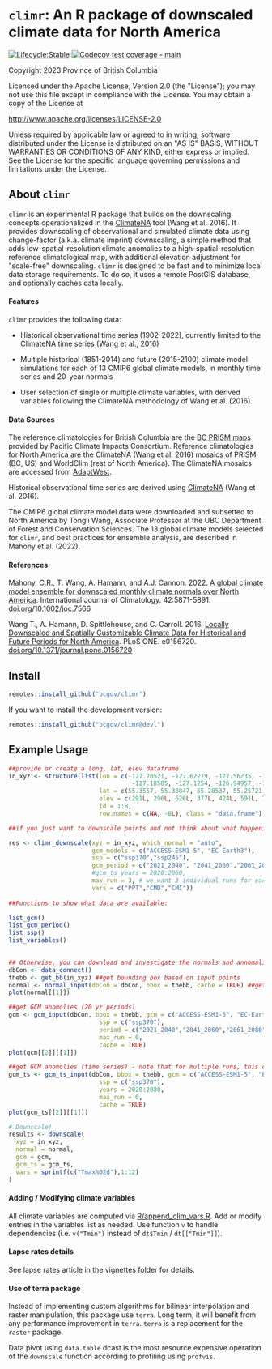 # `climr`: An R package of downscaled climate data for North America

<!-- badges: start -->

[![Lifecycle:Stable](https://img.shields.io/badge/Lifecycle-Stable-339999)](Redirect-URL)
[![Codecov test coverage - main](https://codecov.io/gh/bcgov/climr/branch/main/graph/badge.svg)](https://app.codecov.io/gh/bcgov/climr/?branch=main)

<!-- badges: end -->

Copyright 2023 Province of British Columbia

Licensed under the Apache License, Version 2.0 (the "License"); you may not use this file except in compliance with the License.
You may obtain a copy of the License at

<http://www.apache.org/licenses/LICENSE-2.0>

Unless required by applicable law or agreed to in writing, software distributed under the License is distributed on an "AS IS" BASIS, WITHOUT WARRANTIES OR CONDITIONS OF ANY KIND, either express or implied.
See the License for the specific language governing permissions and limitations under the License.

## About `climr`

`climr` is an experimental R package that builds on the downscaling concepts operationalized in the <a href='https://climatena.ca/' target='_blank'>ClimateNA</a> tool (Wang et al. 2016).
It provides downscaling of observational and simulated climate data using change-factor (a.k.a. climate imprint) downscaling, a simple method that adds low-spatial-resolution climate anomalies to a high-spatial-resolution reference climatological map, with additional elevation adjustment for "scale-free" downscaling.
`climr` is designed to be fast and to minimize local data storage requirements.
To do so, it uses a remote PostGIS database, and optionally caches data locally.


#### Features

`climr` provides the following data:

-   Historical observational time series (1902-2022), currently limited to the ClimateNA time series (Wang et al., 2016)

-   Multiple historical (1851-2014) and future (2015-2100) climate model simulations for each of 13 CMIP6 global climate models, in monthly time series and 20-year normals

-   User selection of single or multiple climate variables, with derived variables following the ClimateNA methodology of Wang et al. (2016).

#### Data Sources

The reference climatologies for British Columbia are the <a href='https://www.pacificclimate.org/data/prism-climatology-and-monthly-timeseries' target='_blank'>BC PRISM maps</a> provided by Pacific Climate Impacts Consortium.
Reference climatologies for North America are the ClimateNA (Wang et al. 2016) mosaics of PRISM (BC, US) and WorldClim (rest of North America).
The ClimateNA mosaics are accessed from <a href='https://adaptwest.databasin.org/pages/adaptwest-climatena/' target='_blank'>AdaptWest</a>.

Historical observational time series are derived using <a href='https://climatena.ca/' target='_blank'>ClimateNA</a> (Wang et al. 2016).

The CMIP6 global climate model data were downloaded and subsetted to North America by Tongli Wang, Associate Professor at the UBC Department of Forest and Conservation Sciences.
The 13 global climate models selected for `climr`, and best practices for ensemble analysis, are described in Mahony et al. (2022).

#### References

Mahony, C.R., T. Wang, A. Hamann, and A.J.
Cannon.
2022.
<a href='https://rmets.onlinelibrary.wiley.com/doi/full/10.1002/joc.7566' target='_blank'>A global climate model ensemble for downscaled monthly climate normals over North America</a>.
International Journal of Climatology.
42:5871-5891.
<a href='https://doi.org/10.1002/joc.7566' target='_blank'>doi.org/10.1002/joc.7566</a>

Wang T., A. Hamann, D. Spittlehouse, and C.
Carroll.
2016.
<a href='https://doi.org/10.1371/journal.pone.0156720' target='_blank'>Locally Downscaled and Spatially Customizable Climate Data for Historical and Future Periods for North America</a>.
PLoS ONE.
e0156720.
<a href='https://doi.org/10.1371/journal.pone.0156720' target='_blank'>doi.org/10.1371/journal.pone.0156720</a>

## Install

``` r
remotes::install_github("bcgov/climr")
```

If you want to install the development version:
``` r
remotes::install_github("bcgov/climr@devl")
```

## Example Usage

``` r
##provide or create a long, lat, elev dataframe
in_xyz <- structure(list(lon = c(-127.70521, -127.62279, -127.56235, -127.7162, 
                                  -127.18585, -127.1254, -126.94957, -126.95507), 
                         lat = c(55.3557, 55.38847, 55.28537, 55.25721, 54.88135, 54.65636, 54.6913, 54.61025), 
                         elev = c(291L, 296L, 626L, 377L, 424L, 591L, 723L, 633L)),
                         id = 1:8,
                         row.names = c(NA, -8L), class = "data.frame")

##if you just want to downscale points and not think about what happening behind the scenes, use this function

res <- climr_downscale(xyz = in_xyz, which_normal = "auto", 
                       gcm_models = c("ACCESS-ESM1-5", "EC-Earth3"), 
                       ssp = c("ssp370","ssp245"), 
                       gcm_period = c("2021_2040", "2041_2060","2061_2080"),
                       #gcm_ts_years = 2020:2060,
                       max_run = 3, # we want 3 individual runs for each model
                       vars = c("PPT","CMD","CMI"))
                       
##Functions to show what data are available:

list_gcm()
list_gcm_period()
list_ssp()
list_variables()

                       
## Otherwise, you can download and investigate the normals and annomalies#####################
dbCon <- data_connect()
thebb <- get_bb(in_xyz) ##get bounding box based on input points
normal <- normal_input(dbCon = dbCon, bbox = thebb, cache = TRUE) ##get normal data and lapse rates
plot(normal[[1]])

##get GCM anomolies (20 yr periods)
gcm <- gcm_input(dbCon, bbox = thebb, gcm = c("ACCESS-ESM1-5", "EC-Earth3"), 
                         ssp = c("ssp370"), 
                         period = c("2021_2040","2041_2060","2061_2080"),
                         max_run = 0,
                         cache = TRUE)
plot(gcm[[2]][[1]])

##get GCM anomolies (time series) - note that for multiple runs, this can take a bit to download the data
gcm_ts <- gcm_ts_input(dbCon, bbox = thebb, gcm = c("ACCESS-ESM1-5", "EC-Earth3"), 
                         ssp = c("ssp370"), 
                         years = 2020:2080,
                         max_run = 0,
                         cache = TRUE)
plot(gcm_ts[[2]][[1]])

# Downscale!
results <- downscale(
  xyz = in_xyz,
  normal = normal,
  gcm = gcm,
  gcm_ts = gcm_ts,
  vars = sprintf(c("Tmax%02d"),1:12)
)
```

#### Adding / Modifying climate variables

All climate variables are computed via [R/append_clim_vars.R](./R/append_clim_vars.R).
Add or modify entries in the variables list as needed.
Use function `v` to handle dependencies (i.e. `v("Tmin")` instead of `dt$Tmin` / `dt[["Tmin"]]`).

#### Lapse rates details

See lapse rates article in the vignettes folder for details.

#### Use of terra package

Instead of implementing custom algorithms for bilinear interpolation and raster manipulation, this package use `terra`.
Long term, it will benefit from any performance improvement in `terra`.
`terra` is a replacement for the `raster` package.

Data pivot using `data.table` dcast is the most resource expensive operation of the `downscale` function according to profiling using `profvis`.
